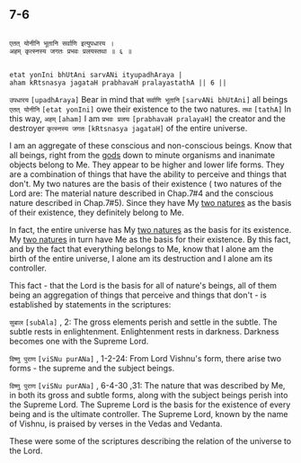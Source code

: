 ## 7-6


```shloka-sa

एतत् योनीनि भूतानि सर्वाणि इत्युपधारय ।
अहम् कृत्स्नस्य जगतः प्रभवः प्रलयस्तथा ॥ ६ ॥

```
```shloka-sa-hk

etat yonIni bhUtAni sarvANi ityupadhAraya |
aham kRtsnasya jagataH prabhavaH pralayastathA || 6 ||

```
`उपधारय` `[upadhAraya]` Bear in mind that `सर्वाणि भूतानि` `[sarvANi bhUtAni]` all beings `एतत् योनीनि` `[etat yonIni]` owe their existence to the two natures. `तथा` `[tathA]` In this way, `अहम्` `[aham]` I am `प्रभवः प्रलयः` `[prabhavaH pralayaH]` the creator and the destroyer `कृत्स्नस्य जगतः` `[kRtsnasya jagataH]` of the entire universe.

I am an aggregate of these conscious and non-conscious beings. Know that all beings, right from the 
[gods](gods_and_other_powers)
 down to minute organisms and inanimate objects belong to Me. They appear to be higher and lower life forms. They are a combination of things that have the ability to perceive and things that don't. My two natures are the basis of their existence (
<a name='TwoNatures_univrs_and_ultimate'></a>
two natures of the Lord are: The material nature described in Chap.7#4 and the conscious nature described in Chap.7#5). Since they have My 
[two natures](TwoNatures_univrs_and_ultimate)
 as the basis of their existence, they definitely belong to Me. 

In fact, the entire universe has My 
[two natures](TwoNatures_univrs_and_ultimate)
 as the basis for its existence. My 
[two natures](TwoNatures_univrs_and_ultimate)
 in turn have Me as the basis for their existence. By this fact, and by the fact that everything belongs to Me, know that I alone am the birth of the entire universe, I alone am its destruction and I alone am its controller. 

This fact - that the Lord is the basis for all of nature's beings, all of them being an aggregation of things that perceive and things that don't - is established by statements in the scriptures:

`सुबाल` `[subAla]` , 2:
 The gross elements perish and settle in the subtle. The subtle rests in enlightenment. Enlightenment rests in darkness. Darkness becomes one with the Supreme Lord.

`विष्णु पुराण` `[viSNu purANa]` , 1-2-24:
 From Lord Vishnu's form, there arise two forms - the supreme and the subject beings.

`विष्णु पुराण` `[viSNu purANa]` , 6-4-30
,31: The nature that was described by Me, in both its gross and subtle forms, along with the subject beings perish into the Supreme Lord. The Supreme Lord is the basis for the existence of every being and is the ultimate controller. The Supreme Lord, known by the name of Vishnu, is praised by verses in the Vedas and Vedanta.

These were some of the scriptures describing the relation of the universe to the Lord.


